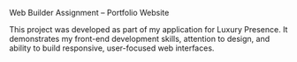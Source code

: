Web Builder Assignment – Portfolio Website

This project was developed as part of my application for Luxury Presence.
It demonstrates my front-end development skills, attention to design, and ability to build responsive, user-focused web interfaces.
